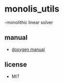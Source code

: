 # monolis_utils

-monolithic linear solver

## manual

- [doxygen manual](https://morita.gitlab.io/monolis/)

## license

- MIT
